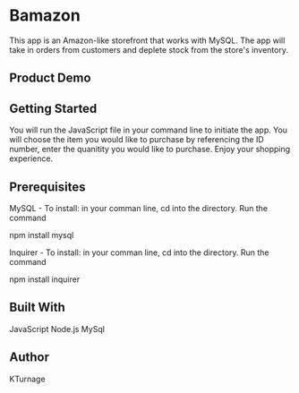 # Bamazon


This app is an Amazon-like storefront that works with MySQL. The app will take in orders from customers and deplete stock from the store's inventory. 


## Product Demo



## Getting Started


You will run the JavaScript file in your command line to initiate the app. You will choose the item you would like to purchase by referencing the ID number, enter the quanitity you would like to purchase. Enjoy your shopping experience. 


## Prerequisites
MySQL - 
To install: in your comman line, cd into the directory. Run the command 

npm install mysql  

Inquirer -
To install: in your comman line, cd into the directory. Run the command 

npm install inquirer


## Built With
JavaScript
Node.js
MySql


## Author
KTurnage
